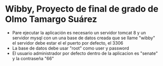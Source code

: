 # Wibby, Proyecto de final de grado de Olmo Tamargo Suárez  
- Pare ejecutar la aplicación es necesario un servidor tomcat 8 y un servidor mysql con un una base de datos creada que se llame "wibby" el servidor debe estar el el puerto por defecto, el 3306  
- La base de datos debe usar "root" como user y password  
- El usuario administrador por defecto dentro de la aplicacion es "senate" y la contraseña "66"  

